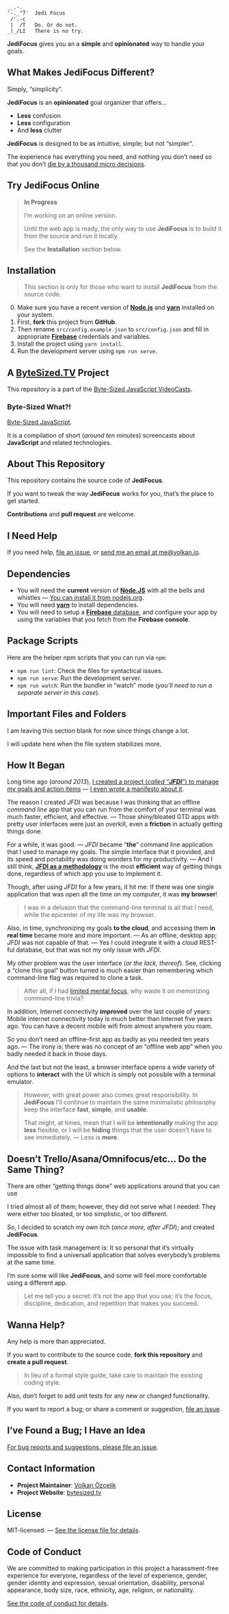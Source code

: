 ```text
__.-._  
'-._"7'  Jedi Focus
 /'.-c
 |  /T   Do. Or do not.
_)_/LI   There is no try.
```

**JediFocus** gives you an a **simple** and **opinionated** way to handle your goals. 

## What Makes **JediFocus** Different?

Simply, “simplicity”.

**JediFocus** is an **opinionated** goal organizer that offers…

* **Less** confusion
* **Less** configuration
* And **less** clutter

**JediFocus** is designed to be as intuitive, simple; but not “simpler”.

The experience has everything you need, and nothing you don’t need so that you don’t [die by a thousand micro decisions][limited-resources].

## Try **JediFocus** Online

> **In Progress**
>
> I’m working on an online version. 
>
> Until the web app is ready, the only way to use **JediFocus** is to build it from the source and run it locally.
>
> See the **Installation** section below.

## Installation

> This section is only for those who want to install **JediFocus** from the source code.

0. Make sure you have a recent version of [**Node.js**][node] and [**yarn**][yarn] installed on your system.
1. First, **fork** this project from **GitHub**.
2. Then rename `src/config.example.json` to `src/config.json` and fill in appropriate [**Firebase**][firebase] credentials and variables.
3. Install the project using `yarn install`.
4. Run the development server using `npm run serve`.

## A [ByteSized.TV][vidcast] Project

This repository is a part of the [Byte-Sized JavaScript VideoCasts][vidcast].

### Byte-Sized What?!

[Byte-Sized JavaScript][vidcast].

It is a compilation of short (*around ten minutes*) screencasts about **JavaScript** and related technologies.

## About This Repository

This repository contains the source code of **JediFocus**.

If you want to tweak the way **JediFocus** works for you, that’s the place to get started.

**Contributions** and **pull request** are welcome.

## I Need Help

If you need help, [file an issue][ticket], or [send me an email at me@volkan.io][email].

## Dependencies

* You will need the **current** version of [**Node.JS**][node] with all the bells and whistles — [You can install it from nodejs.org][node].
* You will need [**yarn**][yarn] to install dependencies.
* You will need to setup a [**Firebase** database][firebase], and configure your app by using the variables that you fetch from the **Firebase console**.

## Package Scripts

Here are the helper npm scripts that you can run via `npm`:

* `npm run lint`: Check the files for syntactical issues.
* `npm run serve`: Run the development server.
* `npm run watch`: Run the bundler in “watch” mode (*you’ll need to run a separate server in this case*).

## Important Files and Folders

I am leaving this section blank for now since things change a lot.

I will update here when the file system stabilizes more.

## How It Began

Long time ago (*around 2013*), [I created a project (*called “**JFDI**”*) to manage my goals and action items][jfdi] — [I even wrote a manifesto about it][jfdi-manifesto].

The reason I created *JFDI* was because I was thinking that an offline *command line* app that you can run from the comfort of your terminal was much faster, efficient, and effective. — Those shiny/bloated GTD apps with pretty user interfaces were just an overkill, even a **friction** in actually getting things done. 

For a while, it was good. — *JFDI* became “**the**” command line application that I used to manage my goals. The simple interface that it provided, and its speed and portability was doing wonders for my productivity. — And I still think, [**JFDI as a methodology**][jfdi-manifesto] is the most **efficient** way of getting things done, regardless of which app you use to implement it.

Though, after using *JFDI* for a few years, it hit me: If there was one single application that was open all the time on my computer, it was **my browser**!

> I was in a delusion that the command-line terminal is all that I need, while the epicenter of my life was my browser.

Also, in time, synchronizing my goals **to the cloud**, and accessing them **in real time** became more and more important. — As an offline, desktop app; *JFDI* was not capable of that. — Yes I could integrate it with a cloud REST-ful database, but that was not my only issue with *JFDI*. 
 
My other problem was the user interface (*or the lack, thereof*). See, clicking a “clone this goal” button turned is much easier than remembering which command-line flag was required to clone a task. 

> After all, if I had [limited mental focus][limited-resources], why waste it on memorizing command-line trivia?

In addition, Internet connectivity **improved** over the last couple of years: Mobile internet connectivity today is much better than Internet five years ago. You can have a decent mobile wifi from almost anywhere you roam. 

So you don’t need an offline-first app as badly as you needed ten years ago. — The irony is: there was no concept of an “offline web app” when you badly needed it back in those days.

And the last but not the least, a browser interface opens a wide variety of options to **interact** with the UI which is simply not possible with a terminal emulator.

> However, with great power also comes great responsibility. In **JediFocus** I’ll continue to maintain the same minimalistic philosophy keep the interface **fast**, **simple**, and **usable**.
> 
> That might, at times, mean that I will be **intentionally** making the app **less** flexible, or I will be **hiding** things that the user doesn’t have to see immediately. — Less is **more**.

## Doesn’t Trello/Asana/Omnifocus/etc… Do the Same Thing?

There are other “getting things done” web applications around that you can use 

I tried almost all of them; however, they did not serve what I needed: They were either too bloated, or too simplistic, or too different.

So, I decided to scratch my own itch (*once more, after JFDI*); and created **JediFocus**.

The issue with task management is: It so personal that it’s virtually impossible to find a universall application that solves everybody’s problems at the same time.

I’m sure some will like **JediFocus**, and some will feel more comfortable using a different app.
 
> Let me tell you a secret: It’s not the app that you use; it’s the focus, discipline, dedication, and repetition that makes you succeed.

## Wanna Help?

Any help is more than appreciated.

If you want to contribute to the source code, **fork this repository** and **create a pull request**.

> In lieu of a formal style guide, take care to maintain the existing coding style.

Also, don’t forget to add unit tests for any new or changed functionality.

If you want to report a bug; or share a comment or suggestion, [file an issue][ticket].

## I’ve Found a Bug; I Have an Idea

[For bug reports and suggestions, please file an issue][ticket].

## Contact Information

* **Project Maintainer**: [Volkan Özçelik](https://volkan.io/)
* **Project Website**: [bytesized.tv](https://bytesized.tv/)

## License

MIT-licensed. — [See the license file for details](LICENSE.md).

## Code of Conduct

We are committed to making participation in this project a harassment-free experience for everyone, regardless of the level of experience, gender, gender identity and expression, sexual orientation, disability, personal appearance, body size, race, ethnicity, age, religion, or nationality.

[See the code of conduct for details](CODE_OF_CONDUCT.md).

[email]: mailto:me@volkan.io
[firebase]: https://firebase.google.com "Firebase helps you build better mobile apps"
[jfdi-manifesto]: https://gist.github.com/v0lkan/2731233 "The JFDI Manifesto"
[jfdi]: https://github.com/v0lkan/jfdi "JFDI: A Hacker’s Way of Getting Stuff Done"
[limited-resources]: https://www.youtube.com/watch?v=FKTxC9pl-WM "Making Badass Developers"
[node]: https://nodejs.org/en/ "Node.js"
[ticket]: https://github.com/jsbites/jedifocus/issues/new "Create a New Issue"
[vidcast]: https://bytesized.tv/ "ByteSized.TV"
[yarn]: https://yarnpkg.com "Yarn: Fast, Reliable, and Secure Dependency Management"
